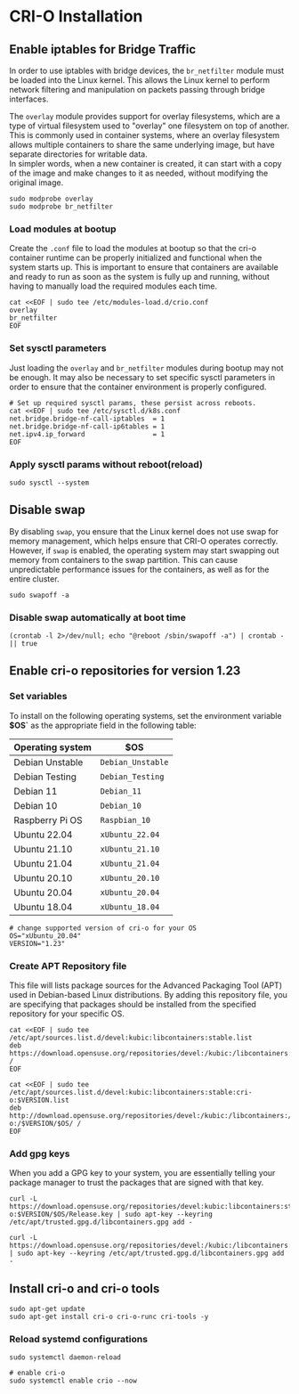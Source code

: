 # CRI-O Installation

## Enable iptables for Bridge Traffic 

In order to use iptables with bridge devices, the `br_netfilter` module must be loaded into the Linux kernel. This allows the Linux kernel to perform network filtering and manipulation on packets passing through bridge interfaces.

The `overlay` module provides support for overlay filesystems, which are a type of virtual filesystem used to "overlay" one filesystem on top of another. This is commonly used in container systems, where an overlay filesystem allows multiple containers to share the same underlying image, but have separate directories for writable data. <br>
In simpler words, when a new container is created, it can start with a copy of the image and make changes to it as needed, without modifying the original image.

```
sudo modprobe overlay
sudo modprobe br_netfilter
```

### Load modules at bootup

Create the `.conf` file to load the modules at bootup so that the cri-o container runtime can be properly initialized and functional when the system starts up. This is important to ensure that containers are available and ready to run as soon as the system is fully up and running, without having to manually load the required modules each time.

```
cat <<EOF | sudo tee /etc/modules-load.d/crio.conf
overlay
br_netfilter
EOF
```

### Set sysctl parameters

Just loading the `overlay` and `br_netfilter` modules during bootup may not be enough. It may also be necessary to set specific sysctl parameters in order to ensure that the container environment is properly configured.

```
# Set up required sysctl params, these persist across reboots.
cat <<EOF | sudo tee /etc/sysctl.d/k8s.conf
net.bridge.bridge-nf-call-iptables  = 1
net.bridge.bridge-nf-call-ip6tables = 1
net.ipv4.ip_forward                 = 1
EOF
```

### Apply sysctl params without reboot(reload)

```
sudo sysctl --system
``` 

## Disable swap

By disabling `swap`, you ensure that the Linux kernel does not use swap for memory management, which helps ensure that CRI-O operates correctly. However, if `swap` is enabled, the operating system may start swapping out memory from containers to the swap partition. This can cause unpredictable performance issues for the containers, as well as for the entire cluster.

```
sudo swapoff -a
```

### Disable swap automatically at boot time

```
(crontab -l 2>/dev/null; echo "@reboot /sbin/swapoff -a") | crontab - || true
```

## Enable cri-o repositories for version 1.23

### Set variables

To install on the following operating systems, set the environment variable **$OS`** as the appropriate field in the following table:

| Operating system | $OS               |
| ---------------- | ----------------- |
| Debian Unstable  | `Debian_Unstable` |
| Debian Testing   | `Debian_Testing`  |
| Debian 11        | `Debian_11`       |
| Debian 10        | `Debian_10`       |
| Raspberry Pi OS  | `Raspbian_10`     |
| Ubuntu 22.04     | `xUbuntu_22.04`   |
| Ubuntu 21.10     | `xUbuntu_21.10`   |
| Ubuntu 21.04     | `xUbuntu_21.04`   |
| Ubuntu 20.10     | `xUbuntu_20.10`   |
| Ubuntu 20.04     | `xUbuntu_20.04`   |
| Ubuntu 18.04     | `xUbuntu_18.04`   |

```
# change supported version of cri-o for your OS 
OS="xUbuntu_20.04"
VERSION="1.23"
```

### Create APT Repository file

This file will lists package sources for the Advanced Packaging Tool (APT) used in Debian-based Linux distributions. By adding this repository file, you are specifying that packages should be installed from the specified repository for your specific OS.

```
cat <<EOF | sudo tee /etc/apt/sources.list.d/devel:kubic:libcontainers:stable.list
deb https://download.opensuse.org/repositories/devel:/kubic:/libcontainers:/stable/$OS/ /
EOF

cat <<EOF | sudo tee /etc/apt/sources.list.d/devel:kubic:libcontainers:stable:cri-o:$VERSION.list
deb http://download.opensuse.org/repositories/devel:/kubic:/libcontainers:/stable:/cri-o:/$VERSION/$OS/ /
EOF
```

### Add gpg keys

 When you add a GPG key to your system, you are essentially telling your package manager to trust the packages that are signed with that key.

```
curl -L https://download.opensuse.org/repositories/devel:kubic:libcontainers:stable:cri-o:$VERSION/$OS/Release.key | sudo apt-key --keyring /etc/apt/trusted.gpg.d/libcontainers.gpg add -

curl -L https://download.opensuse.org/repositories/devel:/kubic:/libcontainers:/stable/$OS/Release.key | sudo apt-key --keyring /etc/apt/trusted.gpg.d/libcontainers.gpg add -
```

## Install cri-o and cri-o tools

```
sudo apt-get update
sudo apt-get install cri-o cri-o-runc cri-tools -y
```

### Reload systemd configurations

```
sudo systemctl daemon-reload

# enable cri-o
sudo systemctl enable crio --now
```